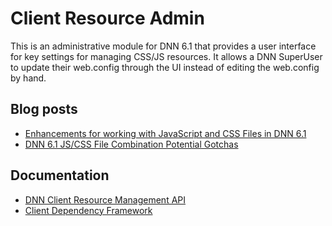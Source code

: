 ﻿Client Resource Admin
=====================

This is an administrative module for DNN 6.1 that provides a user interface for key settings for managing CSS/JS resources. It allows a DNN SuperUser to update their web.config through the UI instead of editing the web.config by hand.

Blog posts
----------
* [Enhancements for working with JavaScript and CSS Files in DNN 6.1][crm]
* [DNN 6.1 JS/CSS File Combination Potential Gotchas][crmpg]

Documentation
-------------
* [DNN Client Resource Management API][dnncrmwiki]
* [Client Dependency Framework][cdfwiki]

[crm]: http://www.dotnetnuke.com/Resources/Blogs/EntryId/3191/Enhancements-for-working-with-JavaScript-and-CSS-files-in-DNN-6-1.aspx
[crmpg]: http://www.dotnetnuke.com/Resources/Blogs/EntryId/3207/DNN-6-1-JS-CSS-File-Combination-Potential-Gotchas.aspx
[dnncrmwiki]: http://www.dotnetnuke.com/Resources/Wiki/Page/Client-Resource-Management-API.aspx
[cdfwiki]: http://clientdependency.codeplex.com/documentation